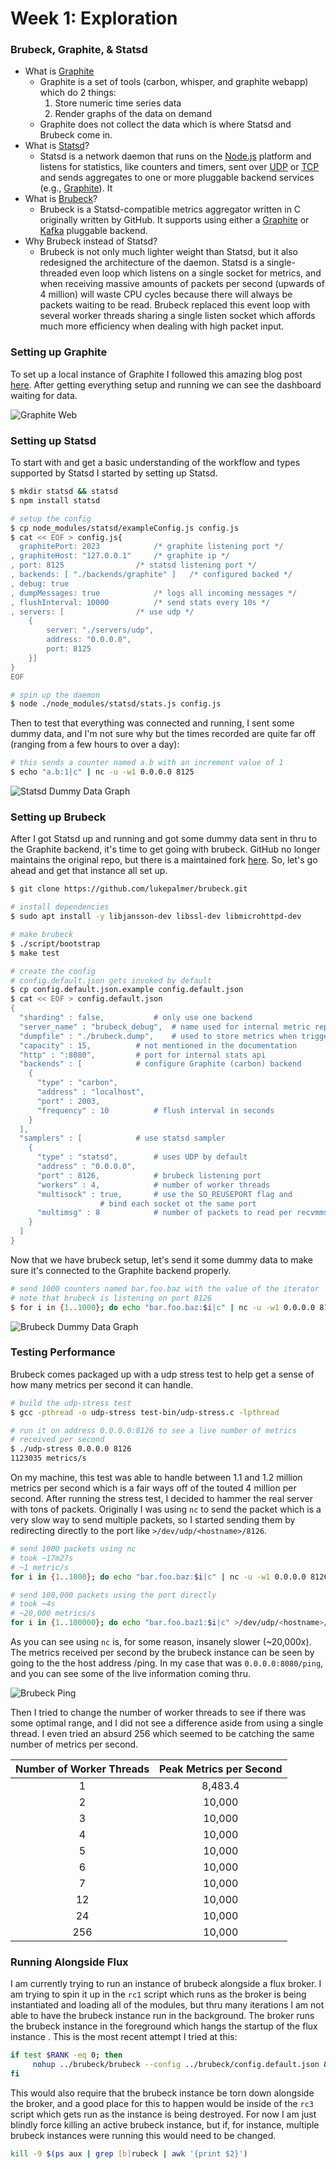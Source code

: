 # Week 1: Exploration
### Brubeck, Graphite, & Statsd
* What is [Graphite](http://graphite.readthedocs.org/)
	* Graphite is a set of tools (carbon, whisper, and graphite webapp) which do 2 things:
		1. Store numeric time series data
		2. Render graphs of the data on demand
	* Graphite does not collect the data which is where Statsd and Brubeck come in.
* What is [Statsd](https://github.com/statsd/statsd)?
	* Statsd is a network daemon that runs on the [Node.js](http://nodejs.org) platform and listens for statistics, like counters and timers, sent over [UDP](http://en.wikipedia.org/wiki/User_Datagram_Protocol) or [TCP](http://en.wikipedia.org/wiki/Transmission_Control_Protocol) and sends aggregates to one or more pluggable backend services (e.g., [Graphite](http://graphite.readthedocs.org/)). It  
* What is [Brubeck](https://github.com/github/brubeck)?
	* Brubeck is a Statsd-compatible metrics aggregator written in C originally written by GitHub. It supports using either a [Graphite](http://graphite.readthedocs.org/) or [Kafka](https://kafka.apache.org/) pluggable  backend.
* Why Brubeck instead of Statsd?
	* Brubeck is not only much lighter weight than Statsd, but it also redesigned the architecture of the daemon. Statsd is a single-threaded even loop which listens on a single socket for metrics, and when receiving massive amounts of packets per second (upwards of 4 million) will waste CPU cycles because there will always be packets waiting to be read. Brubeck replaced this event loop with several worker threads sharing a single listen socket which affords much more efficiency when dealing with high packet input.

### Setting up Graphite
To set up a local instance of Graphite I followed this amazing blog post [here](https://luppeng.wordpress.com/2020/10/28/install-and-setup-graphite-on-ubuntu-server-20-04-via-apt-repository/).  After getting everything setup and running we can see the dashboard waiting for data.

![Graphite Web](../img/gr_dash.png)

### Setting up Statsd
To start with and get a basic understanding of the workflow and types supported by Statsd I started by setting up Statsd.
```bash
$ mkdir statsd && statsd
$ npm install statsd

# setup the config
$ cp node_modules/statsd/exampleConfig.js config.js
$ cat << EOF > config.js{
  graphitePort: 2023			/* graphite listening port */
, graphiteHost: "127.0.0.1"		/* graphite ip */
, port: 8125				/* statsd listening port */
, backends: [ "./backends/graphite" ]	/* configured backed */
, debug: true				
, dumpMessages: true			/* logs all incoming messages */
, flushInterval: 10000			/* send stats every 10s */
, servers: [				/* use udp */
    { 
        server: "./servers/udp",
        address: "0.0.0.0",
        port: 8125
    }]
}
EOF

# spin up the daemon
$ node ./node_modules/statsd/stats.js config.js 
```

Then to test that everything was connected and running, I sent some dummy data, and I'm not sure why but the times recorded are quite far off (ranging from a few hours to over a day):

```bash
# this sends a counter named a.b with an increment value of 1 
$ echo "a.b:1|c" | nc -u -w1 0.0.0.0 8125
```

![Statsd Dummy Data Graph](../img/gr_a_dot_b.png)

### Setting up Brubeck

After I got Statsd up and running and got some dummy data sent in thru to the Graphite backend, it's time to get going with brubeck. GitHub no longer maintains the original repo, but there is a maintained fork [here](https://github.com/lukepalmer/brubeck). So, let's go ahead and get that instance all set up.

```bash
$ git clone https://github.com/lukepalmer/brubeck.git

# install dependencies
$ sudo apt install -y libjansson-dev libssl-dev libmicrohttpd-dev

# make brubeck
$ ./script/bootstrap
$ make test

# create the config
# config.default.json gets invoked by default
$ cp config.default.json.example config.default.json
$ cat << EOF > config.default.json
{
  "sharding" : false,			# only use one backend 
  "server_name" : "brubeck_debug",	# name used for internal metric reporting
  "dumpfile" : "./brubeck.dump",	# used to store metrics when triggering a dump
  "capacity" : 15,			# not mentioned in the documentation
  "http" : ":8080",			# port for internal stats api
  "backends" : [			# configure Graphite (carbon) backend
    {
      "type" : "carbon",
      "address" : "localhost",
      "port" : 2003,
      "frequency" : 10			# flush interval in seconds
    }
  ],
  "samplers" : [			# use statsd sampler
    {
      "type" : "statsd",		# uses UDP by default
      "address" : "0.0.0.0",
      "port" : 8126,			# brubeck listening port
      "workers" : 4,			# number of worker threads
      "multisock" : true,		# use the SO_REUSEPORT flag and 
					# bind each socket ot the same port
      "multimsg" : 8			# number of packets to read per recvmmsg call
    }
  ]
}
```

Now that we have brubeck setup, let's send it some dummy data to make sure it's connected to the Graphite backend properly.

```bash
# send 1000 counters named bar.foo.baz with the value of the iterator
# note that brubeck is listening on port 8126
$ for i in {1..1000}; do echo "bar.foo.baz:$i|c" | nc -u -w1 0.0.0.0 8126; done
```

![Brubeck Dummy Data Graph](../img/gr_bar_dot_foo_dot_baz.png)
### Testing Performance
Brubeck comes packaged up with a udp stress test to help get a sense of how many metrics per second it can handle. 

```bash
# build the udp-stress test
$ gcc -pthread -o udp-stress test-bin/udp-stress.c -lpthread

# run it on address 0.0.0.0:8126 to see a live number of metrics
# received per second
$ ./udp-stress 0.0.0.0 8126
1123035 metrics/s
```
On my machine, this test was able to handle between 1.1 and 1.2 million metrics per second which is a fair ways off of the touted 4 million per second. After running the stress test, I decided to hammer the real server with tons of packets. Originally I was using `nc` to send the packet which is a very slow way to send multiple packets, so I started sending them by redirecting directly to the port like `>/dev/udp/<hostname>/8126`.

```bash
# send 1000 packets using nc
# took ~17m27s
# ~1 metric/s
for i in {1..1000}; do echo "bar.foo.baz:$i|c" | nc -u -w1 0.0.0.0 8126; done 

# send 100,000 packets using the port directly
# took ~4s
# ~20,000 metrics/s
for i in {1..100000}; do echo "bar.foo.baz1:$i|c" >/dev/udp/<hostname>/8126; done
```
As you can see using `nc` is, for some reason, insanely slower (~20,000x). The metrics received per second by the brubeck instance can be seen by going to the the host address /ping. In my case that was `0.0.0.0:8080/ping`, and you can see some of the live information coming thru.

![Brubeck Ping](../img/bru_ping.png)

Then I tried to change the number of worker threads to see if there was some optimal range, and I did not see a difference aside from using a single thread. I even tried an absurd 256 which seemed to be catching the same number of metrics per second.

| Number of Worker Threads | Peak Metrics per Second |
| :---: | :---: |
| 1 | 8,483.4 |
| 2 | 10,000 |
| 3| 10,000 |
| 4 | 10,000 |
| 5 | 10,000 |
| 6 | 10,000 |
| 7 | 10,000 |
| 12 | 10,000 |
| 24 | 10,000 |
| 256 | 10,000 |

### Running Alongside Flux
I am currently trying to run an instance of brubeck alongside a flux broker. I am trying to spin it up in the `rc1` script which runs as the broker is being instantiated and loading all of the modules, but thru many iterations I am not able to have the brubeck instance run in the background. The broker runs the brubeck instance in the foreground which hangs the startup of the flux instance . This is the most recent attempt I tried at this:

```bash
if test $RANK -eq 0; then
     nohup ../brubeck/brubeck --config ../brubeck/config.default.json &
fi
```

This would also require that the brubeck instance be torn down alongside the broker, and a good place for this to happen would be inside of the `rc3` script which gets run as the instance is being destroyed. For now I am just blindly force killing an active brubeck instance, but if, for instance, multiple brubeck instances were running this would need to be changed.

```bash
kill -9 $(ps aux | grep [b]rubeck | awk '{print $2}')
```
